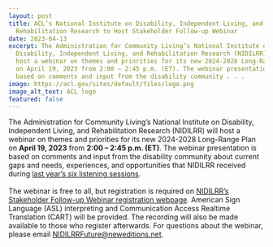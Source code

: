 ```yaml
---
layout: post
title: ACL’s National Institute on Disability, Independent Living, and
  Rehabilitation Research to Host Stakeholder Follow-up Webinar
date: 2023-04-13
excerpt: The Administration for Community Living’s National Institute on
  Disability, Independent Living, and Rehabilitation Research (NIDILRR) will
  host a webinar on themes and priorities for its new 2024-2028 Long-Range Plan
  on April 19, 2023 from 2:00 – 2:45 p.m. (ET). The webinar presentation is
  based on comments and input from the disability community . . .
image: https://acl.gov/sites/default/files/logo.png
image_alt_text: ACL logo
featured: false
---
```

The Administration for Community Living’s National Institute on Disability, Independent Living, and Rehabilitation Research (NIDILRR) will host a webinar on themes and priorities for its new 2024-2028 Long-Range Plan on **April 19, 2023** from **2:00 – 2:45 p.m. (ET)**. The webinar presentation is based on comments and input from the disability community about current gaps and needs, experiences, and opportunities that NIDILRR received during [last year’s six listening sessions](https://www.access-board.gov/news/2022/08/09/administration-for-community-living-s-national-institute-on-disability-independent-living-and-rehabilitation-research-to-host-listening-sessions-on-long-range-plan/).\
\
The webinar is free to all, but registration is required on [NIDILRR’s Stakeholder Follow-up Webinar registration webpage](https://us06web.zoom.us/meeting/register/tZUrfuyurzMoGNN3WXfAafqZ-CdqNlBbGKqT#/registration). American Sign Language (ASL) interpreting and Communication Access Realtime Translation (CART) will be provided. The recording will also be made available to those who register afterwards. For questions about the webinar, please email [NIDILRRFuture@neweditions.net](mailto:NIDILRRFuture@neweditions.net).
